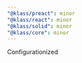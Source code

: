 ```yaml
---
"@klass/preact": minor
"@klass/react": minor
"@klass/solid": minor
"@klass/core": minor
---
```


Configurationized
